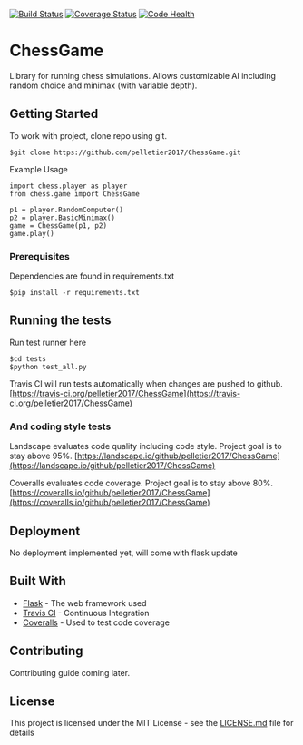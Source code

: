 [![Build Status](https://travis-ci.org/pelletier2017/ChessGame.svg?branch=master)](https://travis-ci.org/pelletier2017/ChessGame) 
[![Coverage Status](https://coveralls.io/repos/github/pelletier2017/ChessGame/badge.svg?branch=master)](https://coveralls.io/github/pelletier2017/ChessGame?branch=master)
[![Code Health](https://landscape.io/github/pelletier2017/ChessGame/master/landscape.svg?style=flat)](https://landscape.io/github/pelletier2017/ChessGame/master)

# ChessGame

Library for running chess simulations. Allows customizable AI including random choice and minimax (with variable depth).

## Getting Started

To work with project, clone repo using git.

```
$git clone https://github.com/pelletier2017/ChessGame.git
```

Example Usage

```
import chess.player as player
from chess.game import ChessGame

p1 = player.RandomComputer()
p2 = player.BasicMinimax()
game = ChessGame(p1, p2)
game.play()
```

### Prerequisites

Dependencies are found in requirements.txt

```
$pip install -r requirements.txt
```

## Running the tests

Run test runner here

```
$cd tests
$python test_all.py
```

Travis CI will run tests automatically when changes are pushed to github.
[https://travis-ci.org/pelletier2017/ChessGame](https://travis-ci.org/pelletier2017/ChessGame)

### And coding style tests

Landscape evaluates code quality including code style. Project goal is to stay above 95%.
[https://landscape.io/github/pelletier2017/ChessGame](https://landscape.io/github/pelletier2017/ChessGame)

Coveralls evaluates code coverage. Project goal is to stay above 80%.
[https://coveralls.io/github/pelletier2017/ChessGame](https://coveralls.io/github/pelletier2017/ChessGame)

## Deployment

No deployment implemented yet, will come with flask update

## Built With

* [Flask](http://flask.pocoo.org/) - The web framework used
* [Travis CI](https://travis-ci.org/) - Continuous Integration
* [Coveralls](https://coveralls.io/) - Used to test code coverage

## Contributing

Contributing guide coming later.

## License

This project is licensed under the MIT License - see the [LICENSE.md](LICENSE.md) file for details
